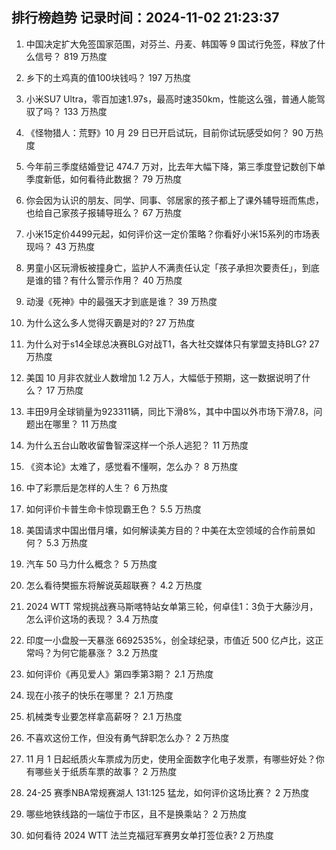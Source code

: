 
## 排行榜趋势 记录时间：2024-11-02 21:23:37
  
  1. 中国决定扩大免签国家范围，对芬兰、丹麦、韩国等 9 国试行免签，释放了什么信号？ 819 万热度
    
  2. 乡下的土鸡真的值100块钱吗？ 197 万热度
    
  3. 小米SU7 Ultra，零百加速1.97s，最高时速350km，性能这么强，普通人能驾驭了吗？ 133 万热度
    
  4. 《怪物猎人：荒野》10 月 29 日已开启试玩，目前你试玩感受如何？ 90 万热度
    
  5. 今年前三季度结婚登记 474.7 万对，比去年大幅下降，第三季度登记数创下单季度新低，如何看待此数据？ 79 万热度
    
  6. 你会因为认识的朋友、同学、同事、邻居家的孩子都上了课外辅导班而焦虑，也给自己家孩子报辅导班么？ 67 万热度
    
  7. 小米15定价4499元起，如何评价这一定价策略？你看好小米15系列的市场表现吗？ 43 万热度
    
  8. 男童小区玩滑板被撞身亡，监护人不满责任认定「孩子承担次要责任」，到底是谁的错？有什么警示作用？ 40 万热度
    
  9. 动漫《死神》中的最强天才到底是谁？ 39 万热度
    
  10. 为什么这么多人觉得灭霸是对的? 27 万热度
    
  11. 为什么对于s14全球总决赛BLG对战T1，各大社交媒体只有掌盟支持BLG? 27 万热度
    
  12. 美国 10 月非农就业人数增加 1.2 万人，大幅低于预期，这一数据说明了什么？ 17 万热度
    
  13. 丰田9月全球销量为923311辆，同比下滑8%，其中中国以外市场下滑7.8，问题出在哪里？ 11 万热度
    
  14. 为什么五台山敢收留鲁智深这样一个杀人逃犯？ 11 万热度
    
  15. 《资本论》太难了，感觉看不懂啊，怎么办？ 8 万热度
    
  16. 中了彩票后是怎样的人生？ 6 万热度
    
  17. 如何评价卡普生命卡惊现霸王色？ 5.5 万热度
    
  18. 美国请求中国出借月壤，如何解读美方目的？中美在太空领域的合作前景如何？ 5.3 万热度
    
  19. 汽车 50 马力什么概念？ 5 万热度
    
  20. 怎么看待樊振东将解说英超联赛？ 4.2 万热度
    
  21. 2024 WTT 常规挑战赛马斯喀特站女单第三轮，何卓佳1：3负于大藤沙月，怎么评价这场的表现？ 3.4 万热度
    
  22. 印度一小盘股一天暴涨 6692535%，创全球纪录，市值近 500 亿卢比，这正常吗？为何它能暴涨？ 3.2 万热度
    
  23. 如何评价《再见爱人》第四季第3期？ 2.1 万热度
    
  24. 现在小孩子的快乐在哪里？ 2.1 万热度
    
  25. 机械类专业要怎样拿高薪呀？ 2.1 万热度
    
  26. 不喜欢这份工作，但没有勇气辞职怎么办？ 2 万热度
    
  27. 11 月 1 日起纸质火车票成为历史，使用全面数字化电子发票，有哪些好处？你有哪些关于纸质车票的故事？ 2 万热度
    
  28. 24-25 赛季NBA常规赛湖人 131:125 猛龙，如何评价这场比赛？ 2 万热度
    
  29. 哪些地铁线路的一端位于市区，且不是换乘站？ 2 万热度
    
  30. 如何看待 2024 WTT 法兰克福冠军赛男女单打签位表? 2 万热度
    